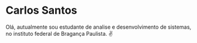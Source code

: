 <h1>Carlos Santos</h1>

<p>Olá, autualmente sou estudante de analise e desenvolvimento de sistemas, no instituto federal de Bragança Paulista. ✌️ </p>
<div>

</div>


